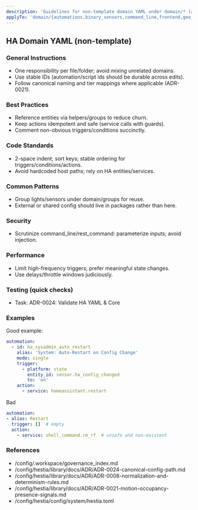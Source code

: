 ```yaml
---
description: 'Guidelines for non-template domain YAML under domain/* (automations, helpers, groups, sensors, etc.)'
applyTo: 'domain/{automations,binary_sensors,command_line,frontend,geo_location,groups,helpers,lights,notify,persons,scripts,sensors,weather,zones}/**/*.yaml'
---
```


## HA Domain YAML (non-template)

### General Instructions
- One responsibility per file/folder; avoid mixing unrelated domains.
- Use stable IDs (automation/script ids should be durable across edits).
- Follow canonical naming and tier mappings where applicable (ADR-0021).

### Best Practices
- Reference entities via helpers/groups to reduce churn.
- Keep actions idempotent and safe (service calls with guards).
- Comment non-obvious triggers/conditions succinctly.

### Code Standards
- 2-space indent; sort keys; stable ordering for triggers/conditions/actions.
- Avoid hardcoded host paths; rely on HA entities/services.

### Common Patterns
- Group lights/sensors under domain/groups for reuse.
- External or shared config should live in packages rather than here.

### Security
- Scrutinize command_line/rest_command: parameterize inputs; avoid injection.

### Performance
- Limit high-frequency triggers; prefer meaningful state changes.
- Use delays/throttle windows judiciously.

### Testing (quick checks)
- Task: ADR-0024: Validate HA YAML & Core

### Examples
Good example:
```yaml
automation:
  - id: ha_sysadmin_auto_restart
    alias: 'System: Auto-Restart on Config Change'
    mode: single
    trigger:
      - platform: state
        entity_id: sensor.ha_config_changed
        to: 'on'
    action:
      - service: homeassistant.restart
```

Bad
```yaml
automation:
- alias: Restart
  trigger: []  # empty
  action:
    - service: shell_command.rm_rf  # unsafe and non-existent
```

### References
- /config/.workspace/governance_index.md
- /config/hestia/library/docs/ADR/ADR-0024-canonical-config-path.md
- /config/hestia/library/docs/ADR/ADR-0008-normalization-and-determinism-rules.md
- /config/hestia/library/docs/ADR/ADR-0021-motion-occupancy-presence-signals.md
- /config/hestia/config/system/hestia.toml

